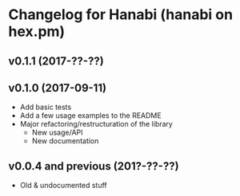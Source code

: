 # Changelog for Hanabi (hanabi on hex.pm)

## v0.1.1 (2017-??-??)

## v0.1.0 (2017-09-11)

* Add basic tests
* Add a few usage examples to the README
* Major refactoring/restructuration of the library
  * New usage/API
  * New documentation

## v0.0.4 and previous (201?-??-??)

* Old & undocumented stuff
